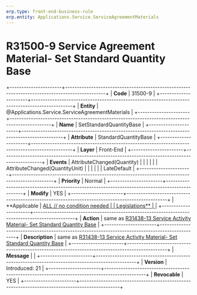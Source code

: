 ```yaml
---
erp.type: front-end-business-rule
erp.entity: Applications.Service.ServiceAgreementMaterials
---
```


# R31500-9 Service Agreement Material- Set Standard Quantity Base
+----------------------+-----------------------------------------------------------------------------------------------+
| **Code**             | 31500-9                                                                                       |
+----------------------+-----------------------------------------------------------------------------------------------+
| **Entity**           | @Applications.Service.ServiceAgreementMaterials                                                                      |
+----------------------+-----------------------------------------------------------------------------------------------+
| **Name**             | SetStandardQuantityBase                                                                       |
+----------------------+-----------------------------------------------------------------------------------------------+
| **Attribute**        | StandardQuantityBase                                                                          |
+----------------------+-----------------------------------------------------------------------------------------------+
| **Layer**            | Front-End                                                                                     |
+----------------------+-----------------------------------------------------------------------------------------------+
| **Events**           | AttributeChanged(Quantity)                                                                    |
|                      |                                                                                               |
|                      | AttributeChanged(QuantityUnit)                                                                |
|                      |                                                                                               |
|                      | LateDefault                                                                                   |
+----------------------+-----------------------------------------------------------------------------------------------+
| **Priority**         | Normal                                                                                        |
+----------------------+-----------------------------------------------------------------------------------------------+
| **Modify**           | YES                                                                                           |
+----------------------+-----------------------------------------------------------------------------------------------+
| **Applicable         | [ALL // no condition needed                                                                   |
| Legislations**       | ](https://confluence.erp.net/display/techdoc/Country+Specific+Functionality)                  |
+----------------------+-----------------------------------------------------------------------------------------------+
| **Action**           | same as [R31438-13 Service Activity Material- Set Standard Quantity Base](R31438-13.md)       |
+----------------------+-----------------------------------------------------------------------------------------------+
| **Description**      | same as [R31438-13 Service Activity Material- Set Standard Quantity Base](R31438-13.md)       |
+----------------------+-----------------------------------------------------------------------------------------------+
| **Message**          |                                                                                               |
+----------------------+-----------------------------------------------------------------------------------------------+
| **Version**          | Introduced: 21                                                                                |
+----------------------+-----------------------------------------------------------------------------------------------+
| **Revocable**        | YES                                                                                           |
+----------------------+-----------------------------------------------------------------------------------------------+

  

  

  
